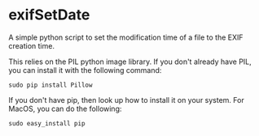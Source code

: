 # exifSetDate
A simple python script to set the modification time of a file to the EXIF creation time.

This relies on the PIL python image library. If you don't already have PIL, you
can install it with the following command:

    sudo pip install Pillow

If you don't have pip, then look up how to install it on your system. For
MacOS, you can do the following:

    sudo easy_install pip
